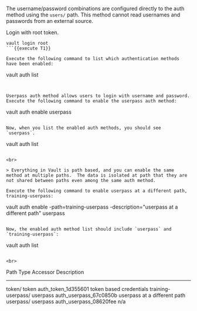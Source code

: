 The username/password combinations are configured directly to the auth method using the `users/` path. This method cannot read usernames and passwords from an external source.

Login with root token.

```
vault login root
```{{execute T1}}

Execute the following command to list which authentication methods have been enabled:

```
vault auth list
```{{execute T1}}


Userpass auth method allows users to login with username and password.  Execute the following command to enable the userpass auth method:

```
vault auth enable userpass
```{{execute T1}}

Now, when you list the enabled auth methods, you should see `userpass`.

```
vault auth list
```{{execute T1}}

<br>

> Everything in Vault is path based, and you can enable the same method at multiple paths.  The data is isolated at path that they are not shared between paths even among the same auth method.

Execute the following command to enable userpass at a different path, training-userpass:

```
vault auth enable -path=training-userpass -description="userpass at a different path" userpass
```{{execute T1}}

Now, the enabled auth method list should include `userpass` and `training-userpass`:

```
vault auth list
```{{execute T1}}

<br>

```
Path                  Type        Accessor                  Description
----                  ----        --------                  -----------
token/                token       auth_token_1d355601       token based credentials
training-userpass/    userpass    auth_userpass_67c0850b    userpass at a different path
userpass/             userpass    auth_userpass_08620fee    n/a
```
